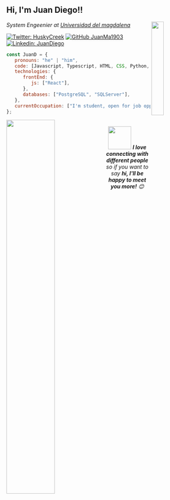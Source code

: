 <style>
   .container{
   grid-column-gap: 5px;
   }
</style>
<h2> Hi, I'm Juan Diego!!</h2>
<img align= 'right' src="https://media.giphy.com/media/2xu5zpSV3oqKcCSZ49/giphy.gif" width="25%">
<p><em>System Engeenier at <a href= "http:/https://www.unimagdalena.edu.co/">Universidad del magdalena</a></br>
</em></p>

[![Twitter: HuskyCreek](https://img.shields.io/twitter/follow/HuskyCreek?style=social)](https://twitter.com/HuskyCreek)
[![GitHub JuanMa1903](https://img.shields.io/github/followers/JuanMa1903?label=follow&style=social)](https://github.com/JuanMa1903)
[![Linkedin: JuanDiego](https://img.shields.io/badge/-JuanDiego-blue?style=flat-square&logo=Linkedin&logoColor=white&link=https://www.linkedin.com/in/juandiegomarinsoler/)](https://www.linkedin.com/in/juandiegomarinsoler/)


```js
const JuanD = {
   pronouns: "he" | "him",
   code: [Javascript, Typescript, HTML, CSS, Python, Java, C++],
   technologies: {
      frontEnd: {
         js: ["React"],
      },
      databases: ["PostgreSQL", "SQLServer"],
   },
   currentOccupation: ["I'm student, open for job opportunities"],
};
```
<div class = "container">
   <img width="50%" align="left" src="https://github-readme-stats.vercel.app/api?username=JuanMa1903&show_icons=true&hide_border=true" />
</div>
<br/>
<div align = 'center'>
<img src="https://media.giphy.com/media/LnQjpWaON8nhr21vNW/giphy.gif" width="60"> <em><b>I love connecting with different people</b> so if you want to say <b>hi, I'll be happy to meet you more!</b> 😊</em>
</div>
